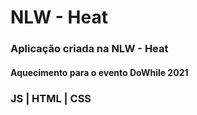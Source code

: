 # NLW - Heat

### Aplicação criada na NLW - Heat

#### Aquecimento para o evento DoWhile 2021

### JS | HTML | CSS


